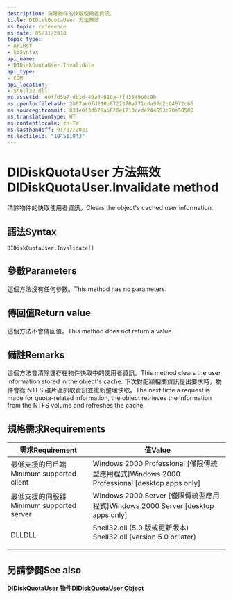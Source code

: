 ```yaml
---
description: 清除物件的快取使用者資訊。
title: DIDiskQuotaUser 方法無效
ms.topic: reference
ms.date: 05/31/2018
topic_type:
- APIRef
- kbSyntax
api_name:
- DIDiskQuotaUser.Invalidate
api_type:
- COM
api_location:
- Shell32.dll
ms.assetid: e0ffd5b7-db1d-40a4-810a-ff43549b0c9b
ms.openlocfilehash: 2b07ae6fd210b8722378a771cda97c2c04572c66
ms.sourcegitcommit: 831e8f3db78ab820e1710cede244553c70e50500
ms.translationtype: HT
ms.contentlocale: zh-TW
ms.lasthandoff: 01/07/2021
ms.locfileid: "104511043"
---
```

# <a name="didiskquotauserinvalidate-method"></a><span data-ttu-id="4c6c0-103">DIDiskQuotaUser 方法無效</span><span class="sxs-lookup"><span data-stu-id="4c6c0-103">DIDiskQuotaUser.Invalidate method</span></span>

<span data-ttu-id="4c6c0-104">清除物件的快取使用者資訊。</span><span class="sxs-lookup"><span data-stu-id="4c6c0-104">Clears the object's cached user information.</span></span>

## <a name="syntax"></a><span data-ttu-id="4c6c0-105">語法</span><span class="sxs-lookup"><span data-stu-id="4c6c0-105">Syntax</span></span>


```JScript
DIDiskQuotaUser.Invalidate()
```



## <a name="parameters"></a><span data-ttu-id="4c6c0-106">參數</span><span class="sxs-lookup"><span data-stu-id="4c6c0-106">Parameters</span></span>

<span data-ttu-id="4c6c0-107">這個方法沒有任何參數。</span><span class="sxs-lookup"><span data-stu-id="4c6c0-107">This method has no parameters.</span></span>

## <a name="return-value"></a><span data-ttu-id="4c6c0-108">傳回值</span><span class="sxs-lookup"><span data-stu-id="4c6c0-108">Return value</span></span>

<span data-ttu-id="4c6c0-109">這個方法不會傳回值。</span><span class="sxs-lookup"><span data-stu-id="4c6c0-109">This method does not return a value.</span></span>

## <a name="remarks"></a><span data-ttu-id="4c6c0-110">備註</span><span class="sxs-lookup"><span data-stu-id="4c6c0-110">Remarks</span></span>

<span data-ttu-id="4c6c0-111">這個方法會清除儲存在物件快取中的使用者資訊。</span><span class="sxs-lookup"><span data-stu-id="4c6c0-111">This method clears the user information stored in the object's cache.</span></span> <span data-ttu-id="4c6c0-112">下次對配額相關資訊提出要求時，物件會從 NTFS 磁片區抓取資訊並重新整理快取。</span><span class="sxs-lookup"><span data-stu-id="4c6c0-112">The next time a request is made for quota-related information, the object retrieves the information from the NTFS volume and refreshes the cache.</span></span>

## <a name="requirements"></a><span data-ttu-id="4c6c0-113">規格需求</span><span class="sxs-lookup"><span data-stu-id="4c6c0-113">Requirements</span></span>



| <span data-ttu-id="4c6c0-114">需求</span><span class="sxs-lookup"><span data-stu-id="4c6c0-114">Requirement</span></span> | <span data-ttu-id="4c6c0-115">值</span><span class="sxs-lookup"><span data-stu-id="4c6c0-115">Value</span></span> |
|-------------------------------------|---------------------------------------------------------------------------------------------------------------|
| <span data-ttu-id="4c6c0-116">最低支援的用戶端</span><span class="sxs-lookup"><span data-stu-id="4c6c0-116">Minimum supported client</span></span><br/> | <span data-ttu-id="4c6c0-117">Windows 2000 Professional \[僅限傳統型應用程式\]</span><span class="sxs-lookup"><span data-stu-id="4c6c0-117">Windows 2000 Professional \[desktop apps only\]</span></span><br/>                                                    |
| <span data-ttu-id="4c6c0-118">最低支援的伺服器</span><span class="sxs-lookup"><span data-stu-id="4c6c0-118">Minimum supported server</span></span><br/> | <span data-ttu-id="4c6c0-119">Windows 2000 Server \[僅限傳統型應用程式\]</span><span class="sxs-lookup"><span data-stu-id="4c6c0-119">Windows 2000 Server \[desktop apps only\]</span></span><br/>                                                          |
| <span data-ttu-id="4c6c0-120">DLL</span><span class="sxs-lookup"><span data-stu-id="4c6c0-120">DLL</span></span><br/>                      | <dl> <span data-ttu-id="4c6c0-121"><dt>Shell32.dll (5.0 版或更新版本) </dt></span><span class="sxs-lookup"><span data-stu-id="4c6c0-121"><dt>Shell32.dll (version 5.0 or later)</dt></span></span> </dl> |



## <a name="see-also"></a><span data-ttu-id="4c6c0-122">另請參閱</span><span class="sxs-lookup"><span data-stu-id="4c6c0-122">See also</span></span>

<dl> <dt>

[<span data-ttu-id="4c6c0-123">**DIDiskQuotaUser 物件**</span><span class="sxs-lookup"><span data-stu-id="4c6c0-123">**DIDiskQuotaUser Object**</span></span>](didiskquotauser-object.md)
</dt> </dl>

 

 




